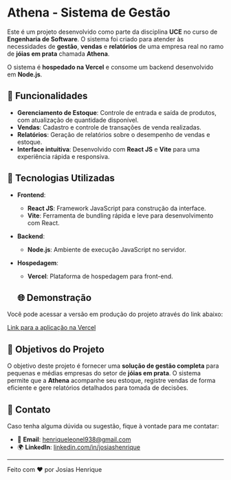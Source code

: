 # Athena - Sistema de Gestão

Este é um projeto desenvolvido como parte da disciplina **UCE** no curso de **Engenharia de Software**. O sistema foi criado para atender às necessidades de **gestão**, **vendas** e **relatórios** de uma empresa real no ramo de **jóias em prata** chamada **Athena**.

O sistema é **hospedado na Vercel** e consome um backend desenvolvido em **Node.js**.

## 🚀 Funcionalidades

- **Gerenciamento de Estoque**: Controle de entrada e saída de produtos, com atualização de quantidade disponível.
- **Vendas**: Cadastro e controle de transações de venda realizadas.
- **Relatórios**: Geração de relatórios sobre o desempenho de vendas e estoque.
- **Interface intuitiva**: Desenvolvido com **React JS** e **Vite** para uma experiência rápida e responsiva.

## 🔧 Tecnologias Utilizadas

- **Frontend**:  
  - **React JS**: Framework JavaScript para construção da interface.
  - **Vite**: Ferramenta de bundling rápida e leve para desenvolvimento com React.
  
- **Backend**:
  - **Node.js**: Ambiente de execução JavaScript no servidor.

- **Hospedagem**:
  - **Vercel**: Plataforma de hospedagem para front-end.

  ## 🌐 Demonstração

Você pode acessar a versão em produção do projeto através do link abaixo:

[Link para a aplicação na Vercel](https://athena-front.vercel.app)

## 🎯 Objetivos do Projeto

O objetivo deste projeto é fornecer uma **solução de gestão completa** para pequenas e médias empresas do setor de **jóias em prata**. O sistema permite que a **Athena** acompanhe seu estoque, registre vendas de forma eficiente e gere relatórios detalhados para tomada de decisões.


## 💬 Contato

Caso tenha alguma dúvida ou sugestão, fique à vontade para me contatar:

- 📧 **Email**: henriqueleonel938@gmail.com
- 🌍 **LinkedIn**: [linkedin.com/in/josiashenrique](https://www.linkedin.com/in/josiashenrique)

---

Feito com ❤️ por Josias Henrique

